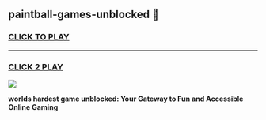 
## paintball-games-unblocked 👋
<h3>
<a href="https://premium.freeplayer.one?title=paintball-games-unblocked&ref=14F">CLICK TO PLAY</a></h3>
<hr>

<h3>
<a href="https://premium.freeplayer.one?title=paintball-games-unblocked&ref=14F">CLICK 2 PLAY</a>
  
</h3>

<a href="https://premium.freeplayer.one?title=paintball-games-unblocked&ref=12F/"><img src="https://clearcache.store/games.png"></a>


**worlds hardest game unblocked: Your Gateway to Fun and Accessible Online Gaming**
